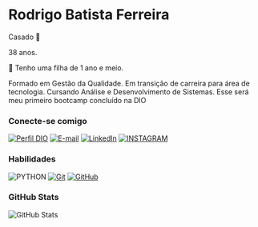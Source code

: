 # Rodrigo Batista Ferreira

Casado 💍

38 anos.

👧 Tenho uma filha de 1 ano e meio.

Formado em Gestão da Qualidade. Em transição de carreira para área de tecnologia.
Cursando Análise e Desenvolvimento de Sistemas. Esse será meu primeiro bootcamp concluído na DIO

### Conecte-se comigo

[![Perfil DIO](https://img.shields.io/badge/-Meu%20Perfil%20na%20DIO-30A3DC?style=for-the-badge)](https://web.dio.me/users/batista_rodrigo2004/)
[![E-mail](https://img.shields.io/badge/-Email-000?style=for-the-badge&logo=microsoft-outlook&logoColor=E94D5F)](mailto:batista.rodrigo2004@gmail.com)
[![LinkedIn](https://img.shields.io/badge/-LinkedIn-000?style=for-the-badge&logo=linkedin&logoColor=30A3DC)](https://www.linkedin.com/in/rodrigo-batista-ferreira-81872033/)
[![INSTAGRAM](https://img.shields.io/badge/-INSTAGRAM-000?style=for-the-badge&logo=instagram&logoColor=303DC)](https://www.instagram.com/rodrigopantcho/)

### Habilidades

![PYTHON](https://img.shields.io/badge/python-000?style=for-the-badge&logo=python&logoColor=30A3DC)
[![Git](https://img.shields.io/badge/Git-000?style=for-the-badge&logo=git&logoColor=E94D5F)](https://git-scm.com/doc)
[![GitHub](https://img.shields.io/badge/GitHub-000?style=for-the-badge&logo=github&logoColor=30A3DC)](https://docs.github.com/)

### GitHub Stats

![GitHub Stats](https://github-readme-stats.vercel.app/api?username=rodrigoferreira2&theme=transparent&bg_color=000&border_color=30A3DC&show_icons=true&icon_color=30A3DC&title_color=E94D5F&text_color=FFF)


